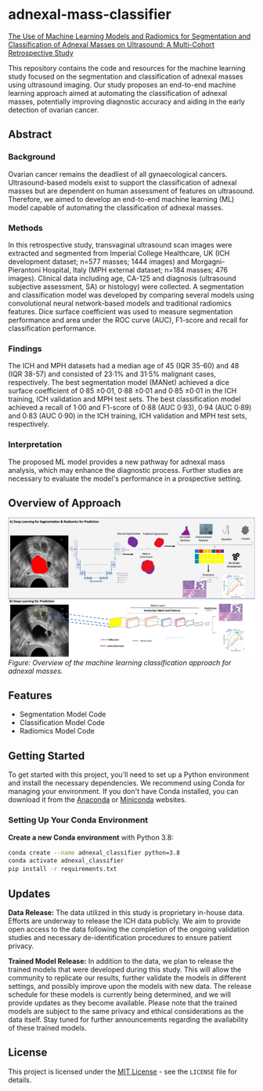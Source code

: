 # adnexal-mass-classifier

[The Use of Machine Learning Models and Radiomics for Segmentation and Classification of Adnexal Masses on Ultrasound: A Multi-Cohort Retrospective Study](https://papers.ssrn.com/sol3/papers.cfm?abstract_id=4427456)

This repository contains the code and resources for the machine learning study focused on the segmentation and classification of adnexal masses using ultrasound imaging. Our study proposes an end-to-end machine learning approach aimed at automating the classification of adnexal masses, potentially improving diagnostic accuracy and aiding in the early detection of ovarian cancer.

## Abstract 
### Background
Ovarian cancer remains the deadliest of all gynaecological cancers. Ultrasound-based models exist to support the classification of adnexal masses but are dependent on human assessment of features on ultrasound. Therefore, we aimed to develop an end-to-end machine learning (ML) model capable of automating the classification of adnexal masses.
### Methods
In this retrospective study, transvaginal ultrasound scan images were extracted and segmented from Imperial College Healthcare, UK (ICH development dataset; n=577 masses; 1444 images)
and Morgagni-Pierantoni Hospital, Italy (MPH external dataset; n=184 masses; 476 images). Clinical data including age, CA-125 and diagnosis (ultrasound subjective assessment, SA) or
histology) were collected. A segmentation and classification model was developed by comparing several models using convolutional neural network-based models and traditional radiomics
features. Dice surface coefficient was used to measure segmentation performance and area under the ROC curve (AUC), F1-score and recall for classification performance.
### Findings
The ICH and MPH datasets had a median age of 45 (IQR 35-60) and 48 (IQR 38-57) and consisted of 23·1% and 31·5% malignant cases, respectively. The best segmentation model (MANet) achieved a dice surface coefficient of 0·85 ±0·01, 0·88 ±0·01 and 0·85 ±0·01 in the ICH training, ICH validation and MPH test sets. The best classification model achieved a recall of 1·00 and F1-score of 0·88 (AUC 0·93), 0·94 (AUC 0·89) and 0·83 (AUC 0·90) in the ICH training, ICH validation and MPH test sets, respectively.
### Interpretation
The proposed ML model provides a new pathway for adnexal mass analysis, which may enhance the diagnostic process. Further studies are necessary to evaluate the model's performance in a prospective setting.

## Overview of Approach  
![Overview of the AI Classification Approach](figures/Overview.png)
*Figure: Overview of the machine learning classification approach for adnexal masses.*

## Features 
- Segmentation Model Code
- Classification Model Code
- Radiomics Model Code 


## Getting Started

To get started with this project, you'll need to set up a Python environment and install the necessary dependencies. We recommend using Conda for managing your environment. If you don't have Conda installed, you can download it from the [Anaconda](https://www.anaconda.com/products/individual) or [Miniconda](https://docs.conda.io/en/latest/miniconda.html) websites.

### Setting Up Your Conda Environment

**Create a new Conda environment** with Python 3.8:

```sh
conda create --name adnexal_classifier python=3.8
conda activate adnexal_classifier
pip install -r requirements.txt
```


## Updates
**Data Release:** The data utilized in this study is proprietary in-house data. Efforts are underway to release the ICH data publicly. We aim to provide open access to the data following the completion of the ongoing validation studies and necessary de-identification procedures to ensure patient privacy.

**Trained Model Release:** In addition to the data, we plan to release the trained models that were developed during this study. This will allow the community to replicate our results, further validate the models in different settings, and possibly improve upon the models with new data. The release schedule for these models is currently being determined, and we will provide updates as they become available. Please note that the trained models are subject to the same privacy and ethical considerations as the data itself. Stay tuned for further announcements regarding the availability of these trained models.

## License    
This project is licensed under the [MIT License](LICENSE) - see the `LICENSE` file for details.


